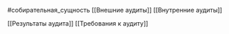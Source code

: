 #собирательная_сущность 
[[Внешние аудиты]]
[[Внутренние аудиты]]


[[Результаты аудита]] 
[[Требования к аудиту]]
